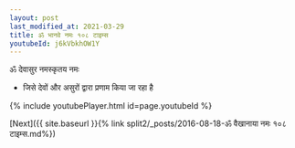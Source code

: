 ```yaml
---
layout: post
last_modified_at: 2021-03-29
title: ॐ भानवे नमः १०८ टाइम्स
youtubeId: j6kVbkhOW1Y
---
```

 
 
 ॐ देवासुर नमस्कृतय नमः  
 
 -  जिसे देवों और असुरों द्वारा प्रणाम किया जा रहा है 
 
  
 
  
 
 
 
 
 
 


{% include youtubePlayer.html id=page.youtubeId %}
 
[Next]({{ site.baseurl }}{% link  split2/_posts/2016-08-18-ॐ वैखानाया नमः १०८ टाइम्स.md%})
 
